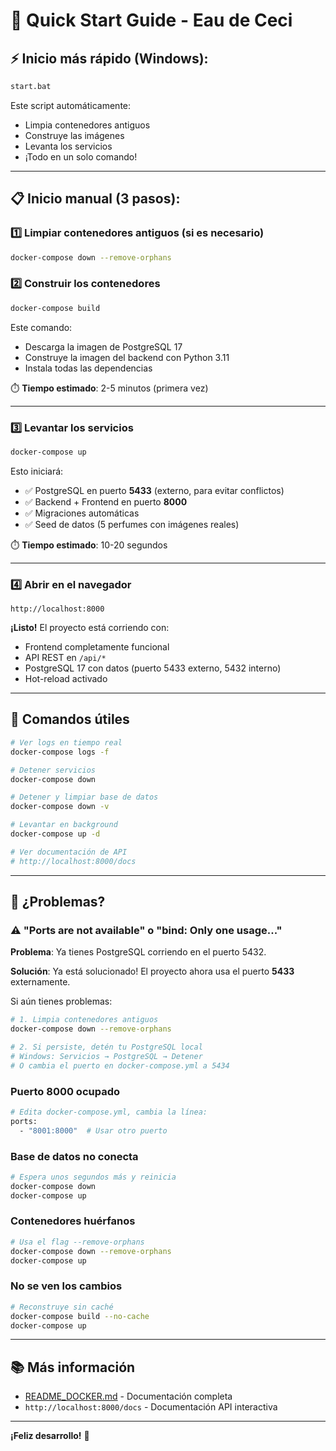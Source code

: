 # 🚀 Quick Start Guide - Eau de Ceci

## ⚡ Inicio más rápido (Windows):

```bash
start.bat
```

Este script automáticamente:
- Limpia contenedores antiguos
- Construye las imágenes
- Levanta los servicios
- ¡Todo en un solo comando!

---

## 📋 Inicio manual (3 pasos):

### 1️⃣ Limpiar contenedores antiguos (si es necesario)

```bash
docker-compose down --remove-orphans
```

### 2️⃣ Construir los contenedores

```bash
docker-compose build
```

Este comando:
- Descarga la imagen de PostgreSQL 17
- Construye la imagen del backend con Python 3.11
- Instala todas las dependencias

⏱️ **Tiempo estimado**: 2-5 minutos (primera vez)

---

### 3️⃣ Levantar los servicios

```bash
docker-compose up
```

Esto iniciará:
- ✅ PostgreSQL en puerto **5433** (externo, para evitar conflictos)
- ✅ Backend + Frontend en puerto **8000**
- ✅ Migraciones automáticas
- ✅ Seed de datos (5 perfumes con imágenes reales)

⏱️ **Tiempo estimado**: 10-20 segundos

---

### 4️⃣ Abrir en el navegador

```
http://localhost:8000
```

**¡Listo!** El proyecto está corriendo con:
- Frontend completamente funcional
- API REST en `/api/*`
- PostgreSQL 17 con datos (puerto 5433 externo, 5432 interno)
- Hot-reload activado

---

## 🎯 Comandos útiles

```bash
# Ver logs en tiempo real
docker-compose logs -f

# Detener servicios
docker-compose down

# Detener y limpiar base de datos
docker-compose down -v

# Levantar en background
docker-compose up -d

# Ver documentación de API
# http://localhost:8000/docs
```

---

## 🐛 ¿Problemas?

### ⚠️ "Ports are not available" o "bind: Only one usage..."

**Problema**: Ya tienes PostgreSQL corriendo en el puerto 5432.

**Solución**: Ya está solucionado! El proyecto ahora usa el puerto **5433** externamente.

Si aún tienes problemas:
```bash
# 1. Limpia contenedores antiguos
docker-compose down --remove-orphans

# 2. Si persiste, detén tu PostgreSQL local
# Windows: Servicios → PostgreSQL → Detener
# O cambia el puerto en docker-compose.yml a 5434
```

### Puerto 8000 ocupado

```bash
# Edita docker-compose.yml, cambia la línea:
ports:
  - "8001:8000"  # Usar otro puerto
```

### Base de datos no conecta

```bash
# Espera unos segundos más y reinicia
docker-compose down
docker-compose up
```

### Contenedores huérfanos

```bash
# Usa el flag --remove-orphans
docker-compose down --remove-orphans
docker-compose up
```

### No se ven los cambios

```bash
# Reconstruye sin caché
docker-compose build --no-cache
docker-compose up
```

---

## 📚 Más información

- [README_DOCKER.md](README_DOCKER.md) - Documentación completa
- `http://localhost:8000/docs` - Documentación API interactiva

---

**¡Feliz desarrollo!** 🌸
